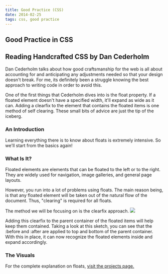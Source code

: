 ```yaml
---
title: Good Practice (CSS)
date: 2014-02-25
tags: css, good practice
---
```


<article>
<h1>Good Practice in CSS</h1>
<h2>Reading Handcrafted CSS by Dan Cederholm</h2>

<p>Dan Cederholm talks about how good craftsmanship for the web is all about accounting for and anticipating any adjustments needed so that your design doesn't break. For me, its definitely been a struggle knowing the best approach to writing code in order to avoid this. 
</p>

<p>One of the first things that Cederholm dives into is the float property. If a floated element doesn't have a specified width, it'll expand as wide as it can. Adding a clearfix to the element that contains the floated items is one method of self clearing. These small bits of advice are just the tip of the iceberg. 
</p>

<h3>An Introduction</h3>
<p>Learning everything there is to know about floats is extremely intensive. So we'll start from the basics again! 

<h3>What Is It?</h3>
<p>Floated elements are elements that can be floated to the left or to the right. They are widely used for navigation, image galleries, and general page layouts. 
</p>
<script src="https://gist.github.com/CassieShumway/9398169.js"></script>

<p>However, you run into a lot of problems using floats. The main reason being, is that any floated element will be taken out of the natural flow of the document. Thus, "clearing" is required for all floats. 
</p>

<p>The method we will be focusing on is the clearfix approach. 

<img class="image" src="/images/floatimage.jpg">

<p>Adding this clearfix to the parent container of the floated items will help keep them contained. Taking a look at this sketch, you can see that the :before and :after are applied to top and bottom of the parent container. With this in place, it can now recognize the floated elements inside and expand accordingly.
</p>

<h3>The Visuals</h3>
<p>For the complete explanation on floats, <a class="underline" href="/project-floats/index.html">visit the projects page.</a>
</p>
</article>

